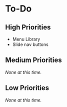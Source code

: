 # To-Do

## High Priorities

- Menu Library
- Slide nav buttons

## Medium Priorities

_None at this time._

## Low Priorities

_None at this time._

